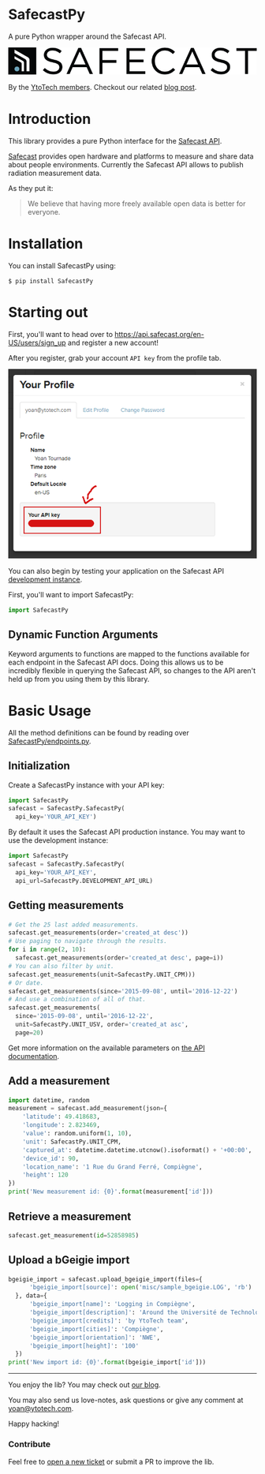 # SafecastPy

A pure Python wrapper around the Safecast API.

![](/misc/safecast_logo.png?raw=true "Safecast")

By the [YtoTech members](https://www.ytotech.com/). Checkout our related [blog post](https://blog.ytotech.com/2016/03/30/radiation-watch-safecast/).

# Introduction

This library provides a pure Python interface for the [Safecast API](https://api.safecast.org/).

[Safecast](http://blog.safecast.org/) provides open hardware and platforms to measure and share data about people environments. Currently the Safecast API allows to publish radiation measurement data.

As they put it:
> We believe that having more freely available open data is better for everyone.

# Installation

You can install SafecastPy using:

```
$ pip install SafecastPy
```

# Starting out

First, you'll want to head over to https://api.safecast.org/en-US/users/sign_up and register a new account!

After you register, grab your account `API key` from the profile tab.

![](/misc/yourprofile.png?raw=true "API key")

You can also begin by testing your application on the Safecast API [development instance](http://dev.safecast.org/en-US/users/sign_up).

First, you'll want to import SafecastPy:

```python
import SafecastPy
```

## Dynamic Function Arguments

Keyword arguments to functions are mapped to the functions available for each endpoint in the Safecast API docs. Doing this allows us to be incredibly flexible in querying the Safecast API, so changes to the API aren't held up from you using them by this library.

# Basic Usage

All the method definitions can be found by reading over [SafecastPy/endpoints.py](/SafecastPy/endpoints.py).

## Initialization

Create a SafecastPy instance with your API key:

```python
import SafecastPy
safecast = SafecastPy.SafecastPy(
  api_key='YOUR_API_KEY')
```

By default it uses the Safecast API production instance. You may want to use the development instance:

```python
import SafecastPy
safecast = SafecastPy.SafecastPy(
  api_key='YOUR_API_KEY',
  api_url=SafecastPy.DEVELOPMENT_API_URL)
```

## Getting measurements

```python
# Get the 25 last added measurements.
safecast.get_measurements(order='created_at desc'))
# Use paging to navigate through the results.
for i in range(2, 10):
  safecast.get_measurements(order='created_at desc', page=i))
# You can also filter by unit.
safecast.get_measurements(unit=SafecastPy.UNIT_CPM)))
# Or date.
safecast.get_measurements(since='2015-09-08', until='2016-12-22')
# And use a combination of all of that.
safecast.get_measurements(
  since='2015-09-08', until='2016-12-22',
  unit=SafecastPy.UNIT_USV, order='created_at asc',
  page=20)
```

Get more information on the available parameters on [the API documentation](https://api.safecast.org/en-US/home).


## Add a measurement

```python
import datetime, random
measurement = safecast.add_measurement(json={
    'latitude': 49.418683,
    'longitude': 2.823469,
    'value': random.uniform(1, 10),
    'unit': SafecastPy.UNIT_CPM,
    'captured_at': datetime.datetime.utcnow().isoformat() + '+00:00',
    'device_id': 90,
    'location_name': '1 Rue du Grand Ferré, Compiègne',
    'height': 120
})
print('New measurement id: {0}'.format(measurement['id']))
```

## Retrieve a measurement

```python
safecast.get_measurement(id=52858985)
```

## Upload a bGeigie import

```python
bgeigie_import = safecast.upload_bgeigie_import(files={
      'bgeigie_import[source]': open('misc/sample_bgeigie.LOG', 'rb')
  }, data={
      'bgeigie_import[name]': 'Logging in Compiègne',
      'bgeigie_import[description]': 'Around the Université de Technologie',
      'bgeigie_import[credits]': 'by YtoTech team',
      'bgeigie_import[cities]': 'Compiègne',
      'bgeigie_import[orientation]': 'NWE',
      'bgeigie_import[height]': '100'
  })
print('New import id: {0}'.format(bgeigie_import['id']))
```

-------------------------

You enjoy the lib? You may check out [our blog](https://blog.ytotech.com).

You may also send us love-notes, ask questions or give any comment at [yoan@ytotech.com](mailto:yoan@ytotech.com).

Happy hacking!

### Contribute

Feel free to [open a new ticket](https://github.com/MonsieurV/SafecastPy/issues/new) or submit a PR to improve the lib.
